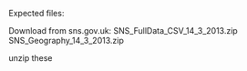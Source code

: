 Expected files:

Download from sns.gov.uk:
SNS_FullData_CSV_14_3_2013.zip
SNS_Geography_14_3_2013.zip

unzip these
